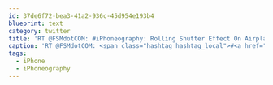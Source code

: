 ```yaml
---
id: 37de6f72-bea3-41a2-936c-45d954e193b4
blueprint: text
category: twitter
title: 'RT @FSMdotCOM: #iPhoneography: Rolling Shutter Effect On Airplane Propellers http://bit.ly/96CD2F #iPhone'
caption: 'RT @FSMdotCOM: <span class="hashtag hashtag_local">#<a href="http://tweettemp.darylchymko.ca/?tag=iphoneography">iPhoneography</a>: Rolling Shutter Effect On Airplane Propellers http://bit.ly/96CD2F <span class="hashtag hashtag_local">#<a href="http://tweettemp.darylchymko.ca/?tag=iphone">iPhone</a>'
tags:
  - iPhone
  - iPhoneography
---
```

